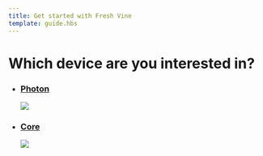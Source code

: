 ```yaml
---
title: Get started with Fresh Vine
template: guide.hbs
---
```


<h1 class="choose-device-header">Which device are you interested in?</h1>

<ul class="devices">
  <a href="/guide/getting-started/start/photon">
    <li class="device" id="photon">
      <h3>Photon</h3>
      <img src="assets/images/photon-new.jpg"/>
    </li>
  </a>
  <a href="/guide/getting-started/start/core">
    <li class="device">
      <h3>Core</h3>
      <img src="assets/images/core.png"/>
    </li>
  </a>
</ul>
